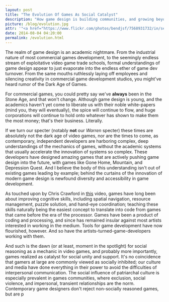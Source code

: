 ```yaml
---
layout: post
title: "The Evolution Of Games As Social Catalyst"
description: "How game design is building communities, and growing beyond shapes and numbers"
picture: /blog/evolution.jpg
attr: '"<a href="https://www.flickr.com/photos/bendjsf/7568931732/in/set-72157630573357870">Front Row</a>", <a href="https://creativecommons.org/licenses/by-nc/2.0/">CC BY-NC 2.0</a> by <a href="http://www.halfpixels.com/">Ben De Jesus</a>'
date: 2014-08-04 04:20:00
permalink: /evolution.html
---
```


The realm of game design is an academic nightmare. From the industrial nature of most commercial 
games development, to the seemingly endless stream of exploitative video game trade schools, formal 
understandings of game design appear to just evaporate into the endless ether of game dev turnover. 
From the same mouths ruthlessly laying off employees and silencing creativity in
commercial game development studios, you might've heard rumor of the Dark Age of Games. 

For commercial games, you could pretty say we've **always** been in the Stone Age, and that won't 
change. Although game design is young, and the academics haven't yet come to liberate us with their 
noble white-papers (mind you, they will eventually), the spice will continue to flow, and huge 
corporations will continue to hold onto whatever has shown to make them the most money; that's their 
business. Literally. 

If we turn our specter (notably **not** our *Warren* specter) these times are 
absolutely not the dark age of video games, nor are the times to come, as contemporary, independent 
developers are harboring complex, deep understandings of the mechanics of games, without the 
academic systems that usually accelerate the innovation of systems so complex. These developers 
have designed amazing games that are actively pushing game design into the future, with games like 
Gone Home, Mountain, and Depression Quest. And I believe the body of this understanding isn't out of 
existing games leading by example; behind the curtains of the innovation of modern game design is 
newfound diversity and accessibility in game development.

As touched upon by Chris Crawford in [this](https://www.youtube.com/watch?v=ajz_1TqccYA) video,
games have long been about improving cognitive skills, including spatial navigation, resource
management, puzzle solution, and hand-eye coordination; teaching these skills naturally being 
the easiest concept to translate into code from games that came before the era of the processor. 
Games have been a product of coding and processing, and since has remained insular against most 
artists interested in working in the medium. Tools for game development have now flourished, 
however. And so have the artists-turned-game-developers working with them.

And such is the dawn (or at least, moment in the spotlight) for social reasoning as a mechanic in 
video games, and probably more importantly, games realized as catalyst for social unity and support. 
It's no coincidence that gamers at large are commonly viewed as socially inhibited; our culture and
media have done everything in their power to avoid the difficulties of interpersonal communication.
The social influence of patriarchal culture is especially prevalent in games communities, where
exclusion, social violence, and impersonal, transient relationships are the norm. Contemporary game
designers don't reject non-socially reasoned games, but are p
